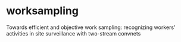 # worksampling
Towards efficient and objective work sampling: recognizing workers' activities in site surveillance with two-stream convnets
